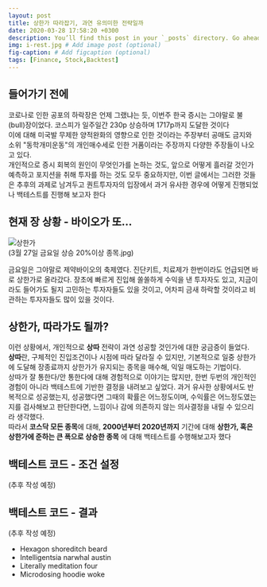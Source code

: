 ```yaml
---
layout: post
title: 상한가 따라잡기, 과연 유의미한 전략일까
date: 2020-03-28 17:58:20 +0300
description: You’ll find this post in your `_posts` directory. Go ahead and edit it and re-build the site to see your changes. # Add post description (optional)
img: i-rest.jpg # Add image post (optional)
fig-caption: # Add figcaption (optional)
tags: [Finance, Stock,Backtest]
---
```

## 들어가기 전에
코로나로 인한 공포의 하락장은 언제 그랬냐는 듯, 이번주 한국 증시는 그야말로 불(bull)장이었다. 코스피가 일주일간 230p 상승하며 1717p까지 도달한 것이다  
이에 대해 미국발 무제한 양적완화의 영향으로 인한 것이라는 주장부터 공매도 금지와 소위 "동학개미운동"의 개인매수세로 인한 거품이라는 주장까지 다양한 주장들이 나오고 있다.  
개인적으로 증시 회복의 원인이 무엇인가를 논하는 것도, 앞으로 어떻게 흘러갈 것인가 예측하고 포지션을 취해 투자를 하는 것도 모두 중요하지만, 이번 글에서는 그러한 것들은 추후의 과제로 남겨두고 퀀트투자자의 입장에서 과거 유사한 경우에 어떻게 진행되었나 백테스트를 진행해 보고자 한다

## 현재 장 상황 - 바이오가 또...
![상한가]({{site.baseurl}}/assets/img/0327_상한가.png)  
(3월 27일 금요일 상승 20%이상 종목.jpg)

금요일은 그야말로 제약바이오의 축제였다. 진단키트, 치료제가 한번이라도 언급되면 바로 상한가로 올라갔다. 장초에 빠르게 진입해 쏠쏠하게 수익을 낸 투자자도 있고, 지금이라도 들어가도 될지 고민하는 투자자들도 있을 것이고, 어차피 금새 하락할 것이라고 비관하는 투자자들도 많이 있을 것이다.

## 상한가, 따라가도 될까?
이런 상황에서, 개인적으로 <b>상따</b> 전략이 과연 성공할 것인가에 대한 궁금증이 들었다.  
<b>상따</b>란, 구체적인 진입조건이나 시점에 따라 달라질 수 있지만, 기본적으로 일중 상한가에 도달해 장종료까지 상한가가 유지되는 종목을 매수해, 익일 매도하는 기법이다.  
상따가 잘 통한다/안 통한다에 대해 경험적으로 이야기는 많지만, 한번 두번의 개인적인 경험이 아니라 백테스트에 기반한 결정을 내려보고 싶었다. 과거 유사한 상황에서도 반복적으로 성공했는지, 성공했다면 그때의 확률은 어느정도이며, 수익률은 어느정도였는지를 검사해보고 판단한다면, 느낌이나 감에 의존하지 않는 의사결정을 내릴 수 있으리라 생각했다.  
따라서 <b>코스닥 모든 종목</b>에 대해, <b>2000년부터 2020년까지</b> 기간에 대해 <b>상한가, 혹은 상한가에 준하는 큰 폭으로 상승한 종목</b> 에 대해 백테스트를 수행해보고자 했다

## 백테스트 코드 - 조건 설정
(추후 작성 예정)
## 백테스트 코드 - 결과
(추후 작성 예정)
* Hexagon shoreditch beard
* Intelligentsia narwhal austin
* Literally meditation four
* Microdosing hoodie woke